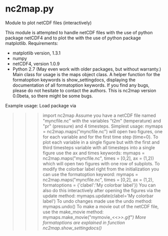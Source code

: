 nc2map.py
=========

Module to plot netCDF files (interactively)

This module is attempted to handle netCDF files with the use of
python package netCDF4 and to plot the with the use of python
package matplotlib.
Requirements:
   - matplotlib version, 1.3.1
   - numpy
   - netCDF4, version 1.0.9
   - Python 2.7
   (May even work with older packages, but without warranty.)
Main class for usage is the maps object class. A helper function 
for the formatoption keywords is show_settingdocs, displaying the
documentation of all formatoption keywords.
If you find any bugs, please do not hesitate to contact the authors.
This is nc2map version 0.0beta, so there might be some bugs.

Example usage:
Load package via
>>> import nc2map
Assume you have a netCDF file named "myncfile.nc" with the variables
"t2m" (temperature) and "pr" (pressure) and 4 timesteps.
Simplest usage:
>>> mymaps = nc2map.maps("myncfile.nc")
will open two figures, one for each variable and for the first time
step (time=0).
To plot each variable in a single figure but with the first and third 
timesteps variable with all timesteps into a single figure use the ax
and times keywords:
>>> mymaps = nc2map.maps("myncfile.nc", times = [0,2], ax = (1,2))
which will open two figures with one row of subplots.
To modify the colorbar label right from the initialization you can use
the formatoption keyword:
>>> mymaps = nc2map.maps("myncfile.nc", times = [0,2], ax = (1,2), \
formatoptions = {'clabel':'My colorbar label'})
You can also do this interactively after opening the figures via the
update method:
>>> mymaps.update(clabel='My colorbar label')
To undo changes made use the undo method:
>>> mymaps.undo()
To make a movie out of the netCDF file, use the make_movie method:
>>> mymaps.make_movie("mymovie_<<<var>>>.gif")
More formatoptions are explained in function
>>> nc2map.show_settingdocs()
